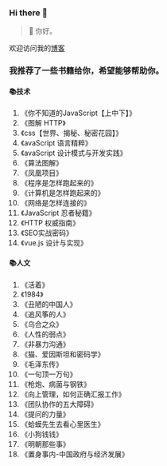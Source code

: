 ### Hi there 👋

> 🌱 你好。

欢迎访问我的[博客](https://github.com/wuweijia/work-life-balance/issues)

### 我推荐了一些书籍给你，希望能够帮助你。

#### 📚技术
1. 《你不知道的JavaScript【上中下】》
2. 《图解 HTTP》
3. 《css【世界、揭秘、秘密花园】》
4. 《avaScript 语言精粹》
5. 《avaScript 设计模式与开发实践》
6. 《算法图解》
7. 《凤凰项目》
8. 《程序是怎样跑起来的》
9. 《计算机是怎样跑起来的》
10. 《网络是怎样连接的》
11. 《JavaScript 忍者秘籍》
12. 《HTTP 权威指南》
13. 《SEO实战密码》
14. 《vue.js 设计与实现》

#### 📚人文

1. 《活着》
2. 《1984》
3. 《丑陋的中国人》
4. 《追风筝的人》
5. 《乌合之众》
6. 《人性的弱点》
7. 《非暴力沟通》
8. 《猫、爱因斯坦和密码学》
9. 《毛泽东传》
10. 《一句顶一万句》
11. 《枪炮、病菌与钢铁》
12. 《向上管理，如何正确汇报工作》
13. 《团队协作的五大障碍》
14. 《提问的力量》
15. 《蛤蟆先生去看心里医生》
16. 《小狗钱钱》
17. 《明朝那些事》
18. 《置身事内-中国政府与经济发展》
